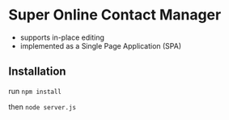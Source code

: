 # Super Online Contact Manager

- supports in-place editing
- implemented as a Single Page Application (SPA)

## Installation


run `npm install`

then `node server.js`
